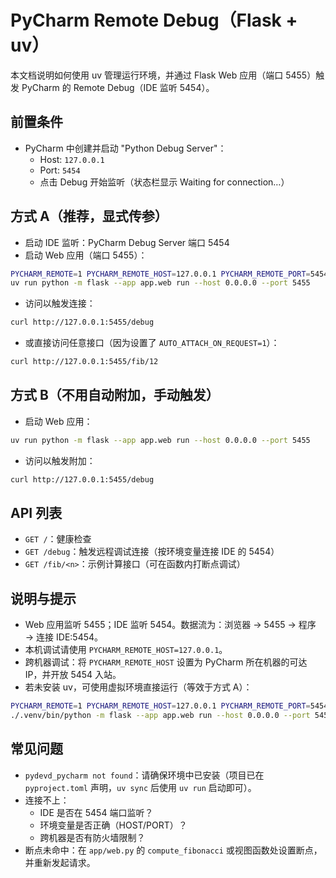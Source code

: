 # PyCharm Remote Debug（Flask + uv）

本文档说明如何使用 uv 管理运行环境，并通过 Flask Web 应用（端口 5455）触发 PyCharm 的 Remote Debug（IDE 监听 5454）。

## 前置条件
- PyCharm 中创建并启动 "Python Debug Server"：
  - Host: `127.0.0.1`
  - Port: `5454`
  - 点击 Debug 开始监听（状态栏显示 Waiting for connection…）

## 方式 A（推荐，显式传参）
- 启动 IDE 监听：PyCharm Debug Server 端口 5454
- 启动 Web 应用（端口 5455）：

```bash
PYCHARM_REMOTE=1 PYCHARM_REMOTE_HOST=127.0.0.1 PYCHARM_REMOTE_PORT=5454 AUTO_ATTACH_ON_REQUEST=1 \
uv run python -m flask --app app.web run --host 0.0.0.0 --port 5455
```

- 访问以触发连接：

```bash
curl http://127.0.0.1:5455/debug
```

- 或直接访问任意接口（因为设置了 `AUTO_ATTACH_ON_REQUEST=1`）：

```bash
curl http://127.0.0.1:5455/fib/12
```

## 方式 B（不用自动附加，手动触发）
- 启动 Web 应用：

```bash
uv run python -m flask --app app.web run --host 0.0.0.0 --port 5455
```

- 访问以触发附加：

```bash
curl http://127.0.0.1:5455/debug
```

## API 列表
- `GET /`：健康检查
- `GET /debug`：触发远程调试连接（按环境变量连接 IDE 的 5454）
- `GET /fib/<n>`：示例计算接口（可在函数内打断点调试）

## 说明与提示
- Web 应用监听 5455；IDE 监听 5454。数据流为：浏览器 → 5455 → 程序 → 连接 IDE:5454。
- 本机调试请使用 `PYCHARM_REMOTE_HOST=127.0.0.1`。
- 跨机器调试：将 `PYCHARM_REMOTE_HOST` 设置为 PyCharm 所在机器的可达 IP，并开放 5454 入站。
- 若未安装 uv，可使用虚拟环境直接运行（等效于方式 A）：

```bash
PYCHARM_REMOTE=1 PYCHARM_REMOTE_HOST=127.0.0.1 PYCHARM_REMOTE_PORT=5454 AUTO_ATTACH_ON_REQUEST=1 \
./.venv/bin/python -m flask --app app.web run --host 0.0.0.0 --port 5455
```

## 常见问题
- `pydevd_pycharm not found`：请确保环境中已安装（项目已在 `pyproject.toml` 声明，`uv sync` 后使用 `uv run` 启动即可）。
- 连接不上：
  - IDE 是否在 5454 端口监听？
  - 环境变量是否正确（HOST/PORT）？
  - 跨机器是否有防火墙限制？
- 断点未命中：在 `app/web.py` 的 `compute_fibonacci` 或视图函数处设置断点，并重新发起请求。
